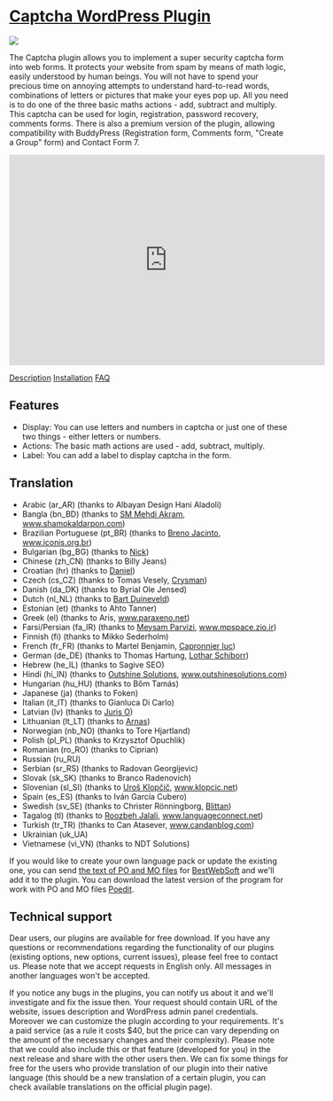 <a href="http://bestwebsoft.com/plugin/captcha-plugin/" target=_blank>Captcha WordPress Plugin</a>
========================

<img src="http://bestwebsoft.com/wp-content/uploads/2011/07/588xNxcaptcha1.jpg.pagespeed.ic.Q9N-tJQc3t.jpg" />

The Captcha plugin allows you to implement a super security captcha form into web forms. It protects your website from spam by means of math logic, easily understood by human beings. You will not have to spend your precious time on annoying attempts to understand hard-to-read words, combinations of letters or pictures that make your eyes pop up. All you need is to do one of the three basic maths actions - add, subtract and multiply. This captcha can be used for login, registration, password recovery, comments forms. There is also a premium version of the plugin, allowing compatibility with BuddyPress (Registration form, Comments form, "Create a Group" form) and Contact Form 7.



<iframe title="YouTube video player" width="570" height="380" src="http://www.youtube.com/embed/SBZhBkO6Szs?wmode=transparent" frameborder="0" allowfullscreen=""></iframe>

<a href="http://bestwebsoft.com/plugin/captcha-plugin/#description" target=_blank>Description</a>          <a href="http://bestwebsoft.com/plugin/captcha-plugin/#installation" target=_blank>Installation</a>           <a href="http://bestwebsoft.com/plugin/captcha-plugin/#faq" target=_blank>FAQ</a>

Features
-----------------------------
* Display: You can use letters and numbers in captcha or just one of these two things - either letters or numbers.
* Actions: The basic math actions are used - add, subtract, multiply.
* Label: You can add a label to display captcha in the form.


Translation
-----------------------------
* Arabic (ar_AR) (thanks to Albayan Design Hani Aladoli)
* Bangla (bn_BD) (thanks to <a href="mailto:mehdi.akram@gmail.com">SM Mehdi Akram</a>, www.shamokaldarpon.com)
* Brazilian Portuguese (pt_BR) (thanks to <a href="mailto:brenojac@gmail.com">Breno Jacinto</a>, www.iconis.org.br)
* Bulgarian (bg_BG) (thanks to <a href="mailto:paharaman@gmail.com">Nick</a>)
* Chinese (zh_CN) (thanks to Billy Jeans)
* Croatian (hr) (thanks to <a href="mailto:daniel@geogat.com">Daniel</a>)
* Czech (cs_CZ) (thanks to Tomas Vesely, <a href="mailto:crysman@seznam.cz">Crysman</a>)
* Danish (da_DK) (thanks to Byrial Ole Jensed)
* Dutch (nl_NL) (thanks to <a href="mailto:byrial@vip.cybercity.dk">Bart Duineveld</a>)
* Estonian (et) (thanks to Ahto Tanner)
* Greek (el) (thanks to Aris, www.paraxeno.net)
* Farsi/Persian (fa_IR) (thanks to <a href="mailto:info[at]mpspace[dot]zio[dot]ir">Meysam Parvizi</a>, www.mpspace.zio.ir)
* Finnish (fi) (thanks to Mikko Sederholm)
* French (fr_FR) (thanks to Martel Benjamin, <a href="mailto:lcapronnier@yahoo.com">Capronnier luc</a>)
* German (de_DE) (thanks to Thomas Hartung, <a href="mailto:lothar.schiborr@web.de">Lothar Schiborr</a>)
* Hebrew (he_IL) (thanks to Sagive SEO)
* Hindi (hi_IN) (thanks to <a href="mailto:ash.pr@outshinesolutions.com">Outshine Solutions</a>, www.outshinesolutions.com)
* Hungarian (hu_HU) (thanks to Bőm Tamás)
* Japanese (ja) (thanks to Foken)
* Italian (it_IT) (thanks to Gianluca Di Carlo)
* Latvian (lv) (thanks to <a href="mailto:juris.o@gmail.com">Juris O</a>)
* Lithuanian (lt_LT) (thanks to <a href="mailto:arnas.metal@gmail.com">Arnas</a>)
* Norwegian (nb_NO) (thanks to Tore Hjartland)
* Polish (pl_PL) (thanks to Krzysztof Opuchlik)
* Romanian (ro_RO) (thanks to Ciprian)
* Russian (ru_RU)
* Serbian (sr_RS) (thanks to Radovan Georgijevic)
* Slovak (sk_SK) (thanks to Branco Radenovich)
* Slovenian (sl_SI) (thanks to <a href="mailto:uros.klopcic@gmail.com">Uroš Klopčič</a>, www.klopcic.net)
* Spain (es_ES) (thanks to Iván García Cubero)
* Swedish (sv_SE) (thanks to Christer Rönningborg, <a href="mailto:blittan@xbmc.org">Blittan</a>)
* Tagalog (tl) (thanks to <a href="mailto:rjalali@languageconnect.net">Roozbeh Jalali</a>, www.languageconnect.net)
* Turkish (tr_TR) (thanks to Can Atasever, www.candanblog.com)
* Ukrainian (uk_UA)
* Vietnamese (vi_VN) (thanks to NDT Solutions)

If you would like to create your own language pack or update the existing one, you can send <a href="http://codex.wordpress.org/Translating_WordPress" target="_blank">the text of PO and MO files</a> for <a href="http://support.bestwebsoft.com" target="_blank">BestWebSoft</a> and we'll add it to the plugin. You can download the latest version of the program for work with PO and MO files  <a href="http://www.poedit.net/download.php" target="_blank">Poedit</a>.


Technical support
-----------------------------
Dear users, our plugins are available for free download. If you have any questions or recommendations regarding the functionality of our plugins (existing options, new options, current issues), please feel free to contact us. Please note that we accept requests in English only. All messages in another languages won't be accepted.

If you notice any bugs in the plugins, you can notify us about it and we'll investigate and fix the issue then. Your request should contain URL of the website, issues description and WordPress admin panel credentials.
Moreover we can customize the plugin according to your requirements. It's a paid service (as a rule it costs $40, but the price can vary depending on the amount of the necessary changes and their complexity). Please note that we could also include this or that feature (developed for you) in the next release and share with the other users then. 
We can fix some things for free for the users who provide translation of our plugin into their native language (this should be a new translation of a certain plugin, you can check available translations on the official plugin page).
